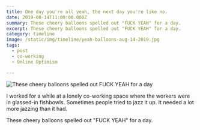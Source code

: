 ```yaml
---
title: One day you're all yeah, the next day you're like no.
date: 2019-08-14T11:00:00.000Z
summary: These cheery balloons spelled out "FUCK YEAH" for a day.
excerpt: These cheery balloons spelled out "FUCK YEAH" for a day.
category: timeline
image: /static/img/timeline/yeah-balloons-aug-14-2019.jpg
tags:
  - post 
  - co-working
  - Online Optimism

---
```


![These cheery balloons spelled out FUCK YEAH for a day](/static/img/timeline/yeah-balloons-aug-14-2019.jpg "These cheery balloons spelled out FUCK YEAH for a day")

I worked for a while at a lonely co-working space where the workers were in glassed-in fishbowls. Sometimes people tried to jazz it up. It needed a lot more jazzing than it had.

These cheery balloons spelled out "FUCK YEAH" for a day.